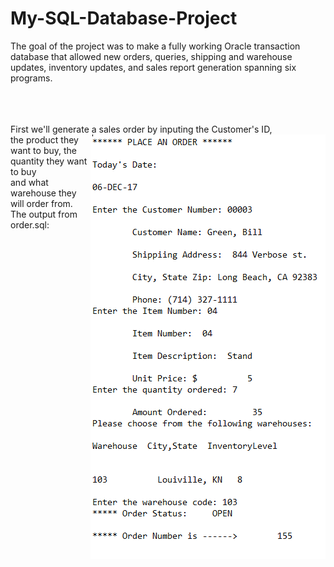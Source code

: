 # My-SQL-Database-Project
The goal of the project was to make a fully working Oracle transaction database that allowed new orders, queries, shipping and warehouse updates, inventory updates, and sales report generation spanning six programs.
<br><br><br><br>

First we'll generate a sales order by inputing the Customer's ID, <img align="right" src="https://github.com/ArnoAlford/My-SQL-Database-Project/blob/master/Order.png">
<br>
the product they want to buy, the quantity they want to buy 
<br>
and what warehouse they will order from. 
<br>
The output from order.sql: 

